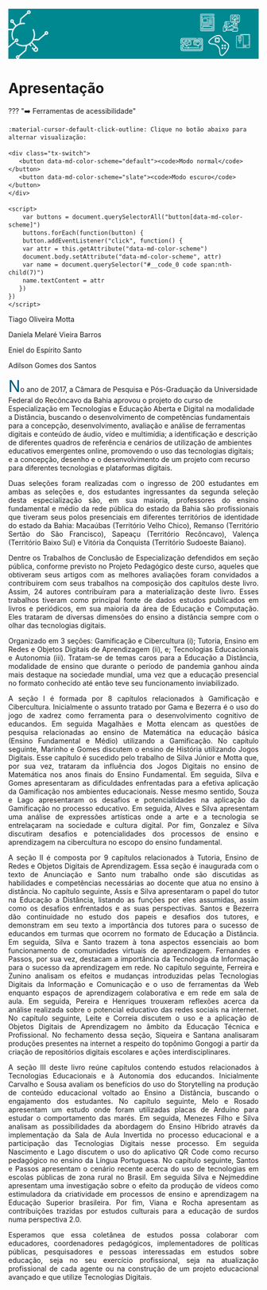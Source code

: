 
<style>
p.combinado:first-letter { 
	color: #00587A; 
	font-size:xx-large; 
}
</style>

![Legenda](imagens/capitulo.svg)

# **Apresentação**

??? "➡️ Ferramentas de acessibilidade"

    :material-cursor-default-click-outline: Clique no botão abaixo para alternar visualização:

    <div class="tx-switch">
       <button data-md-color-scheme="default"><code>Modo normal</code></button>
       <button data-md-color-scheme="slate"><code>Modo escuro</code></button>
    </div>

    <script>
        var buttons = document.querySelectorAll("button[data-md-color-scheme]")
        buttons.forEach(function(button) {
        button.addEventListener("click", function() {
        var attr = this.getAttribute("data-md-color-scheme")
        document.body.setAttribute("data-md-color-scheme", attr)
        var name = document.querySelector("#__code_0 code span:nth-child(7)")
        name.textContent = attr
       })
    })
    </script>


<p style="text-align: right;">

Tiago Oliveira Motta<br> 

Daniela Melaré Vieira Barros<br>

Eniel do Espírito Santo<br>

Adilson Gomes dos Santos

</p> 


<p style="text-align: justify;">
<p class="combinado">No ano de 2017, a Câmara de Pesquisa e
Pós-Graduação da Universidade Federal do Recôncavo da Bahia aprovou o
projeto do curso de Especialização em Tecnologias e Educação Aberta e
Digital na modalidade a Distância, buscando o desenvolvimento de
competências fundamentais para a concepção, desenvolvimento, avaliação e
análise de ferramentas digitais e conteúdo de áudio, vídeo e multimídia;
a identificação e descrição de diferentes quadros de referência e
cenários de utilização de ambientes educativos emergentes online,
promovendo o uso das tecnologias digitais; e a concepção, desenho e o
desenvolvimento de um projeto com recurso para diferentes tecnologias e
plataformas digitais.
</p>
</p>

<p style="text-align: justify;">
Duas seleções foram realizadas com o ingresso de 200 estudantes em ambas
as seleções e, dos estudantes ingressantes da segunda seleção desta
especialização são, em sua maioria, professores do ensino fundamental e
médio da rede pública do estado da Bahia são profissionais que tiveram
seus polos presenciais em diferentes territórios de identidade do estado
da Bahia: Macaúbas (Território Velho Chico), Remanso (Território Sertão
do São Francisco), Sapeaçu (Território Recôncavo), Valença (Território
Baixo Sul) e Vitória da Conquista (Território Sudoeste Baiano).</p>

<p style="text-align: justify;">
Dentre os Trabalhos de Conclusão de Especialização defendidos em seção
pública, conforme previsto no Projeto Pedagógico deste curso, aqueles
que obtiveram seus artigos com as melhores avaliações foram convidados a
contribuírem com seus trabalhos na composição dos capítulos deste livro.
Assim, 24 autores contribuíram para a materialização deste livro. Esses
trabalhos tiveram como principal fonte de dados estudos publicados em
livros e periódicos, em sua maioria da área de Educação e Computação.
Eles trataram de diversas dimensões do ensino a distância sempre com o
olhar das tecnologias digitais.</p>

<p style="text-align: justify;">
Organizado em 3 seções: Gamificação e Cibercultura (i); Tutoria, Ensino
em Redes e Objetos Digitais de Aprendizagem (ii), e; Tecnologias
Educacionais e Autonomia (iii). Tratam-se de temas caros para a Educação
a Distância, modalidade de ensino que durante o período de pandemia
ganhou ainda mais destaque na sociedade mundial, uma vez que a educação
presencial no formato conhecido até então teve seu funcionamento
inviabilizado.</p>

<p style="text-align: justify;">
A seção I é formada por 8 capítulos relacionados à Gamificação e
Cibercultura. Inicialmente o assunto tratado por Gama e Bezerra é o uso
do jogo de xadrez como ferramenta para o desenvolvimento cognitivo de
educandos. Em seguida Magalhães e Motta elencam as questões de pesquisa
relacionadas ao ensino de Matemática na educação básica (Ensino
Fundamental e Médio) utilizando a Gamificação. No capítulo seguinte,
Marinho e Gomes discutem o ensino de História utilizando Jogos Digitais.
Esse capítulo é sucedido pelo trabalho de Silva Júnior e Motta que, por
sua vez, trataram da influência dos Jogos Digitais no ensino de
Matemática nos anos finais do Ensino Fundamental. Em seguida, Silva e
Gomes apresentaram as dificuldades enfrentadas para a efetiva aplicação
da Gamificação nos ambientes educacionais. Nesse mesmo sentido, Souza e
Lago apresentaram os desafios e potencialidades na aplicação da
Gamificação no processo educativo. Em seguida, Alves e Silva apresentam
uma análise de expressões artísticas onde a arte e a tecnologia se
entrelaçaram na sociedade e cultura digital. Por fim, Gonzalez e Silva
discutiram desafios e potencialidades dos processos de ensino e
aprendizagem na cibercultura no escopo do ensino fundamental.</p>

<p style="text-align: justify;">
A seção II é composta por 9 capítulos relacionados à Tutoria, Ensino de
Redes e Objetos Digitais de Aprendizagem. Essa seção é inaugurada com o
texto de Anunciação e Santo num trabalho onde são discutidas as
habilidades e competências necessárias ao docente que atua no ensino à
distância. No capítulo seguinte, Assis e Silva apresentaram o papel do
tutor na Educação a Distância, listando as funções por eles assumidas,
assim como os desafios enfrentados e as suas perspectivas. Santos e
Bezerra dão continuidade no estudo dos papeis e desafios dos tutores, e
demonstram em seu texto a importância dos tutores para o sucesso de
educandos em turmas que ocorrem no formato de Educação a Distância. Em
seguida, Silva e Santo trazem à tona aspectos essenciais ao bom
funcionamento de comunidades virtuais de aprendizagem. Fernandes e
Passos, por sua vez, destacam a importância da Tecnologia da Informação
para o sucesso da aprendizagem em rede. No capítulo seguinte, Ferreira e
Zunino analisam os efeitos e mudanças introduzidas pelas Tecnologias
Digitais da Informação e Comunicação e o uso de ferramentas da Web
enquanto espaços de aprendizagem colaborativa e em rede em sala de aula.
Em seguida, Pereira e Henriques trouxeram reflexões acerca da análise
realizada sobre o potencial educativo das redes sociais na internet. No
capítulo seguinte, Leite e Correia discutem o uso e a aplicação de
Objetos Digitais de Aprendizagem no âmbito da Educação Técnica e
Profissional. No fechamento dessa seção, Siqueira e Santana analisaram
produções presentes na internet a respeito do topônimo Gongogi a partir
da criação de repositórios digitais escolares e ações
interdisciplinares.</p>

<p style="text-align: justify;">
A seção III deste livro reúne capítulos contendo estudos relacionados à
Tecnologias Educacionais e à Autonomia dos educandos. Inicialmente
Carvalho e Sousa avaliam os benefícios do uso do Storytelling na
produção de conteúdo educacional voltado ao Ensino a Distância, buscando
o engajamento dos estudantes. No capítulo seguinte, Melo e Rosado
apresentam um estudo onde foram utilizadas placas de Arduíno para
estudar o comportamento das marés. Em seguida, Menezes Filho e Silva
analisam as possibilidades da abordagem do Ensino Híbrido através da
implementação da Sala de Aula Invertida no processo educacional e a
participação das Tecnologias Digitais nesse processo. Em seguida
Nascimento e Lago discutem o uso do aplicativo QR Code como recurso
pedagógico no ensino da Língua Portuguesa. No capítulo seguinte, Santos
e Passos apresentam o cenário recente acerca do uso de tecnologias em
escolas públicas de zona rural no Brasil. Em seguida Silva e Nejmeddine
apresentam uma investigação sobre o efeito da produção de vídeos como
estimuladora da criatividade em processos de ensino e aprendizagem na
Educação Superior brasileira. Por fim, Viana e Rocha apresentam as
contribuições trazidas por estudos culturais para a educação de surdos
numa perspectiva 2.0.</p>

<p style="text-align: justify;">
Esperamos que essa coletânea de estudos possa colaborar com educadores,
coordenadores pedagógicos, implementadores de políticas públicas,
pesquisadores e pessoas interessadas em estudos sobre educação, seja no
seu exercício profissional, seja na atualização profissional de cada
agente ou na construção de um projeto educacional avançado e que utilize
Tecnologias Digitais.</p>

